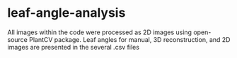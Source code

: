 # leaf-angle-analysis
All images within the code were processed as 2D images using open-source PlantCV package. Leaf angles for manual, 3D reconstruction, and 2D images are presented in the several .csv files
